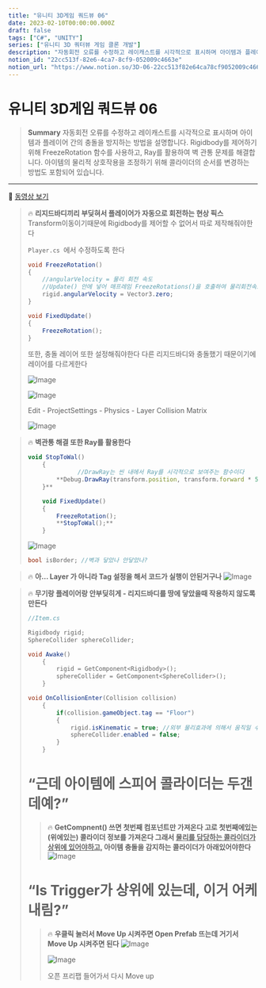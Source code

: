 ```yaml
---
title: "유니티 3D게임 쿼드뷰 06"
date: 2023-02-10T00:00:00.000Z
draft: false
tags: ["C#", "UNITY"]
series: ["유니티 3D 쿼터뷰 게임 클론 개발"]
description: "자동회전 오류를 수정하고 레이캐스트를 시각적으로 표시하며 아이템과 플레이어 간의 충돌을 방지하는 방법을 설명합니다. Rigidbody를 제어하기 위해 FreezeRotation 함수를 사용하고, Ray를 활용하여 벽 관통 문제를 해결합니다. 아이템의 물리적 상호작용을 조정하기 위해 콜라이더의 순서를 변경하는 방법도 포함되어 있습니다."
notion_id: "22cc513f-82e6-4ca7-8cf9-052009c4663e"
notion_url: "https://www.notion.so/3D-06-22cc513f82e64ca78cf9052009c4663e"
---
```


# 유니티 3D게임 쿼드뷰 06

> **Summary**
> 자동회전 오류를 수정하고 레이캐스트를 시각적으로 표시하며 아이템과 플레이어 간의 충돌을 방지하는 방법을 설명합니다. Rigidbody를 제어하기 위해 FreezeRotation 함수를 사용하고, Ray를 활용하여 벽 관통 문제를 해결합니다. 아이템의 물리적 상호작용을 조정하기 위해 콜라이더의 순서를 변경하는 방법도 포함되어 있습니다.

---

🎥 [동영상 보기](https://www.youtube.com/watch?v=dynN70kyD9A&list=PLO-mt5Iu5TeYkrBzWKuTCl6IUm_bA6BKy&index=8)

> 🔥 **리지드바디끼리 부딪혀서 플레이어가 자동으로 회전하는 현상 픽스**
> Transform이동이기때문에 Rigidbody를 제어할 수 없어서 따로 제작해줘야한다
>
> `Player.cs `에서 수정하도록 한다
>
> ```c#
> void FreezeRotation()
> {
>     //angularVelocity = 물리 회전 속도
>     //Update() 안에 넣어 매프레임 FreezeRotations()을 호출하여 물리회전속도를 0으로 초기화시켜 회전을 막는다
>     rigid.angularVelocity = Vector3.zero;
> }
>
> void FixedUpdate() 
> {
>     FreezeRotation();
> }
> ```
>
>
> 또한, 충돌 레이어 또한 설정해줘야한다 다른 리지드바디와 충돌했기 때문이기에 레이어를 다르게한다
>
> ![Image](https://prod-files-secure.s3.us-west-2.amazonaws.com/09ccd4d5-876c-4bba-bbdf-cc77a0a11257/a61bdbe1-6992-48bb-b512-3f11e03cbd35/Untitled.png?X-Amz-Algorithm=AWS4-HMAC-SHA256&X-Amz-Content-Sha256=UNSIGNED-PAYLOAD&X-Amz-Credential=ASIAZI2LB466UI7QQC3X%2F20250724%2Fus-west-2%2Fs3%2Faws4_request&X-Amz-Date=20250724T120249Z&X-Amz-Expires=3600&X-Amz-Security-Token=IQoJb3JpZ2luX2VjEAQaCXVzLXdlc3QtMiJHMEUCIDoRFwvTmQnTDeGbmkYi7vbRFELHmKnLmBqPMCjh%2F1wjAiEA8yu2OKVffo5QNTfBzolNYOAtel3%2FVDMCOptaR5w%2FKF8q%2FwMILRAAGgw2Mzc0MjMxODM4MDUiDAY2pxAUnhjXFwM7TyrcA9diPm2DWYsdyrRR%2B9f1azWsAom6MTZX7MilshWtiHtqkCyvoxrhueHs275zOvX%2FdmyrATn8s60U%2B9o6WmyzAbpnLCjukuTeGg4VF4%2BRuYrZXk6PcHcv4%2BAsNSHQdVFFxq8oonLU3YGJk4D%2Bu33C3hDRsQXgAZ4thhkeJt3cdaGqgpzevTFxfgi2p3OnPSHxfK4ZzOzgOhamc3kH2iaVcOETGgCgbR2SWwuuJawM4zZ2rmNmveWQQXN5giYm0IgYj4CfrSUHzHIY5Lz4Wd6UHg%2FddXLRcZHsuCM9cpJ3aUlkx%2BO2RvAjha3WjAcVGNnpVOAA4Cl6wv48N5dXy4tIjOvbgYanS73BJtOooFAsz1gY8aZ6ar8tR23hHuiF%2FNLnDn%2BGrzUHBqI043cmkHOBdumju3nbXSLWLykdDzfIpNrI0CHjKhQUyA9hyqg%2FI2xgy0nCXTXO0ut9i28dfhG5qyypF2UWqS40Tgf8%2FHlRkxaMlH444KSAtEqfI%2BKJlV%2BXCV45wLYq%2BxBOU%2FqZ8AL8NqepsZMdWYl0o2hkH4CfKT1T3PpfZSKvbHo4Qf84xJ0HcSqh3YZ6ZnLbHbTuHRgamPVvBMlyZ%2BXZUeqCjRe6QC59blnc9m38r%2FjAALsRMN6%2FiMQGOqUBVlSFlknI3VVepMKkthmqbkx8zT1VpvT3OOEyScF3bSjzUJ4qYWpIPdbPcXOBROdMDWGlPmUfWlV8Eu9OVDi3RWAwTgGxKSRgxJC6rmKYF4LuIDIbpEOjkAfQKZlWnHz34tyx%2F%2FB6scYDphW5pM4Cge0ZZma4GhJy42XWW1T7uyT9QP%2BZH8lMqFaQYFsfnUnKU%2BSlyRDMeIOFlD%2FHeE6nX%2Fo420FO&X-Amz-Signature=351eb270308d689962998c57f0779a6191f3f1fe9c77230d16f0fa5404cc34fa&X-Amz-SignedHeaders=host&x-amz-checksum-mode=ENABLED&x-id=GetObject)
>
> ![Image](https://prod-files-secure.s3.us-west-2.amazonaws.com/09ccd4d5-876c-4bba-bbdf-cc77a0a11257/b85ba6fd-17f8-420d-bdd1-d36a8a9f9782/Untitled.png?X-Amz-Algorithm=AWS4-HMAC-SHA256&X-Amz-Content-Sha256=UNSIGNED-PAYLOAD&X-Amz-Credential=ASIAZI2LB466UI7QQC3X%2F20250724%2Fus-west-2%2Fs3%2Faws4_request&X-Amz-Date=20250724T120249Z&X-Amz-Expires=3600&X-Amz-Security-Token=IQoJb3JpZ2luX2VjEAQaCXVzLXdlc3QtMiJHMEUCIDoRFwvTmQnTDeGbmkYi7vbRFELHmKnLmBqPMCjh%2F1wjAiEA8yu2OKVffo5QNTfBzolNYOAtel3%2FVDMCOptaR5w%2FKF8q%2FwMILRAAGgw2Mzc0MjMxODM4MDUiDAY2pxAUnhjXFwM7TyrcA9diPm2DWYsdyrRR%2B9f1azWsAom6MTZX7MilshWtiHtqkCyvoxrhueHs275zOvX%2FdmyrATn8s60U%2B9o6WmyzAbpnLCjukuTeGg4VF4%2BRuYrZXk6PcHcv4%2BAsNSHQdVFFxq8oonLU3YGJk4D%2Bu33C3hDRsQXgAZ4thhkeJt3cdaGqgpzevTFxfgi2p3OnPSHxfK4ZzOzgOhamc3kH2iaVcOETGgCgbR2SWwuuJawM4zZ2rmNmveWQQXN5giYm0IgYj4CfrSUHzHIY5Lz4Wd6UHg%2FddXLRcZHsuCM9cpJ3aUlkx%2BO2RvAjha3WjAcVGNnpVOAA4Cl6wv48N5dXy4tIjOvbgYanS73BJtOooFAsz1gY8aZ6ar8tR23hHuiF%2FNLnDn%2BGrzUHBqI043cmkHOBdumju3nbXSLWLykdDzfIpNrI0CHjKhQUyA9hyqg%2FI2xgy0nCXTXO0ut9i28dfhG5qyypF2UWqS40Tgf8%2FHlRkxaMlH444KSAtEqfI%2BKJlV%2BXCV45wLYq%2BxBOU%2FqZ8AL8NqepsZMdWYl0o2hkH4CfKT1T3PpfZSKvbHo4Qf84xJ0HcSqh3YZ6ZnLbHbTuHRgamPVvBMlyZ%2BXZUeqCjRe6QC59blnc9m38r%2FjAALsRMN6%2FiMQGOqUBVlSFlknI3VVepMKkthmqbkx8zT1VpvT3OOEyScF3bSjzUJ4qYWpIPdbPcXOBROdMDWGlPmUfWlV8Eu9OVDi3RWAwTgGxKSRgxJC6rmKYF4LuIDIbpEOjkAfQKZlWnHz34tyx%2F%2FB6scYDphW5pM4Cge0ZZma4GhJy42XWW1T7uyT9QP%2BZH8lMqFaQYFsfnUnKU%2BSlyRDMeIOFlD%2FHeE6nX%2Fo420FO&X-Amz-Signature=8a28ee95a2096780788a7fa89c16bcbc34ab7a479116bf504dfa8199750af6e6&X-Amz-SignedHeaders=host&x-amz-checksum-mode=ENABLED&x-id=GetObject)
>
>
> Edit - ProjectSettings - Physics - Layer Collision Matrix
>
> ![Image](https://prod-files-secure.s3.us-west-2.amazonaws.com/09ccd4d5-876c-4bba-bbdf-cc77a0a11257/d78eda70-8723-428e-ac74-3048fc8becc1/Untitled.png?X-Amz-Algorithm=AWS4-HMAC-SHA256&X-Amz-Content-Sha256=UNSIGNED-PAYLOAD&X-Amz-Credential=ASIAZI2LB466UI7QQC3X%2F20250724%2Fus-west-2%2Fs3%2Faws4_request&X-Amz-Date=20250724T120249Z&X-Amz-Expires=3600&X-Amz-Security-Token=IQoJb3JpZ2luX2VjEAQaCXVzLXdlc3QtMiJHMEUCIDoRFwvTmQnTDeGbmkYi7vbRFELHmKnLmBqPMCjh%2F1wjAiEA8yu2OKVffo5QNTfBzolNYOAtel3%2FVDMCOptaR5w%2FKF8q%2FwMILRAAGgw2Mzc0MjMxODM4MDUiDAY2pxAUnhjXFwM7TyrcA9diPm2DWYsdyrRR%2B9f1azWsAom6MTZX7MilshWtiHtqkCyvoxrhueHs275zOvX%2FdmyrATn8s60U%2B9o6WmyzAbpnLCjukuTeGg4VF4%2BRuYrZXk6PcHcv4%2BAsNSHQdVFFxq8oonLU3YGJk4D%2Bu33C3hDRsQXgAZ4thhkeJt3cdaGqgpzevTFxfgi2p3OnPSHxfK4ZzOzgOhamc3kH2iaVcOETGgCgbR2SWwuuJawM4zZ2rmNmveWQQXN5giYm0IgYj4CfrSUHzHIY5Lz4Wd6UHg%2FddXLRcZHsuCM9cpJ3aUlkx%2BO2RvAjha3WjAcVGNnpVOAA4Cl6wv48N5dXy4tIjOvbgYanS73BJtOooFAsz1gY8aZ6ar8tR23hHuiF%2FNLnDn%2BGrzUHBqI043cmkHOBdumju3nbXSLWLykdDzfIpNrI0CHjKhQUyA9hyqg%2FI2xgy0nCXTXO0ut9i28dfhG5qyypF2UWqS40Tgf8%2FHlRkxaMlH444KSAtEqfI%2BKJlV%2BXCV45wLYq%2BxBOU%2FqZ8AL8NqepsZMdWYl0o2hkH4CfKT1T3PpfZSKvbHo4Qf84xJ0HcSqh3YZ6ZnLbHbTuHRgamPVvBMlyZ%2BXZUeqCjRe6QC59blnc9m38r%2FjAALsRMN6%2FiMQGOqUBVlSFlknI3VVepMKkthmqbkx8zT1VpvT3OOEyScF3bSjzUJ4qYWpIPdbPcXOBROdMDWGlPmUfWlV8Eu9OVDi3RWAwTgGxKSRgxJC6rmKYF4LuIDIbpEOjkAfQKZlWnHz34tyx%2F%2FB6scYDphW5pM4Cge0ZZma4GhJy42XWW1T7uyT9QP%2BZH8lMqFaQYFsfnUnKU%2BSlyRDMeIOFlD%2FHeE6nX%2Fo420FO&X-Amz-Signature=d87d6de6ebce722c8d9a7998de2a1ae262606888c2286d47b4e865bb94551966&X-Amz-SignedHeaders=host&x-amz-checksum-mode=ENABLED&x-id=GetObject)
>
>

> 🔥 **벽관통 해결 또한 Ray를 활용한다**
> ```javascript
> void StopToWal()
>     {
> 				//DrawRay는 씬 내에서 Ray를 시각적으로 보여주는 함수이다
>         **Debug.DrawRay(transform.position, transform.forward * 5/*Ray의 길이*/,Color.green);
>     }**
>
>     void FixedUpdate() 
>     {
>         FreezeRotation();
>         **StopToWal();**
>     }
> ```
>
> ![Image](https://prod-files-secure.s3.us-west-2.amazonaws.com/09ccd4d5-876c-4bba-bbdf-cc77a0a11257/dbc51270-02e8-41db-be26-ec783d2e156a/Untitled.png?X-Amz-Algorithm=AWS4-HMAC-SHA256&X-Amz-Content-Sha256=UNSIGNED-PAYLOAD&X-Amz-Credential=ASIAZI2LB46666CCA7FY%2F20250724%2Fus-west-2%2Fs3%2Faws4_request&X-Amz-Date=20250724T120250Z&X-Amz-Expires=3600&X-Amz-Security-Token=IQoJb3JpZ2luX2VjEAQaCXVzLXdlc3QtMiJHMEUCIBOki4KV9Sizpxlw0wxjFEObEgdISpDV9TAvO%2Fu6wf7xAiEAhKavG4LHu8idloDpLalKRGgcpJdzdqXcMYY%2ByhsFdk4q%2FwMILRAAGgw2Mzc0MjMxODM4MDUiDBUcaUtskXmyOlnVdCrcA67mpBK7sTBFZq24URPXrBNsQzA1zOObI%2BNk3ctH4T0Ir5T7TEwxPqPLVmXHCR%2Bez16lITgtL0ENCCPCq6PpQb%2F9sDDhYAVKWlPxcPSUUvwLbdw%2FLST9TKQQ00rgyYlS2mOLmKA7E1wKyC9q84jADiKuqe3GEZttv5r9DF1hIRwJNqn7bt3qHm42muLgDJQnO1gAVEyDlC5fzZLV4VRNL2TKmy9DePCpHiliHNRcx%2FR8Y0W1eOk65UpBDgLtuA5wKQQlJ9aL07KGVANHcVmY5pESCciErRud6Q4D92NfTFOTNfcEOYMuD7HDGSC2bJ2vfmZhrtgHuhaNyT5MPgQ8OoB%2FBsCz7X0uCX1ufS6pkV2BRUSRxnkAhq1vVe7qGJ0s%2F4iFl8Fo69o6rSPHWTwm5dpJvW7kwml2fgWnkr%2B7NXDJz8o%2FGjEZZAn%2B7jmYSZ8qeAINfzbx8D6JGFYMKLKsvXP%2BKqmJnsnFrvwSYFzBbmAiQPqw3eqNpnq97KL6i3fA3N%2BIX83H%2BIAm3we34Fp7%2B3ziUZJ41FcX%2BR6kVFL2iURGmuRa713ErdPa1Tl3RI2NPWO5s%2FwIra67AsKA1cYBTtcezyAAx5SrKsOv3bQZFffGenfKSggiB3fXR1CiMM6%2FiMQGOqUBjC1zYeT56M819gbP5sV0noqnhib4KC%2BXY6x3EXXbhJuG3EMjL9meEVc5Y5ZzZaoPZKEyTiLBAdPFj1EWYiiMxy0ScMCvajACgf0KNSFwEQph292DaPgX3AxWqTy%2F2m%2BVvCZ%2FoPU%2BmGvv92QlVSqaEsOZgzWhTRwGiaMQ%2BYY91wyCJmaeLNjuT0p6%2Bg2NR1NMuy2H8dNKQTL8VLCHE%2Bw6zppPJoRf&X-Amz-Signature=115c144f6c2412d90aef644525d6425a1527365f9eb069876cab0774ab4afcce&X-Amz-SignedHeaders=host&x-amz-checksum-mode=ENABLED&x-id=GetObject)
>
> ```c#
> bool isBorder; //벽과 닿았나 안닿았나?
>
>
> ```
>
>

> 🔥 **아… Layer 가 아니라 Tag 설정을 해서 코드가 실행이 안된거구나**
> ![Image](https://prod-files-secure.s3.us-west-2.amazonaws.com/09ccd4d5-876c-4bba-bbdf-cc77a0a11257/96dd23e0-86bb-4aeb-834f-8d6c78e4310b/Untitled.png?X-Amz-Algorithm=AWS4-HMAC-SHA256&X-Amz-Content-Sha256=UNSIGNED-PAYLOAD&X-Amz-Credential=ASIAZI2LB466ZA4C5J3F%2F20250724%2Fus-west-2%2Fs3%2Faws4_request&X-Amz-Date=20250724T120251Z&X-Amz-Expires=3600&X-Amz-Security-Token=IQoJb3JpZ2luX2VjEAQaCXVzLXdlc3QtMiJIMEYCIQCNLV0AKeOsu5nZPIxgnBP%2BHYz%2FkAoCfcA9MDLLTCRGHQIhAPMj6yQCaxPy2BilFBI4dXCN0OAT6mhvo%2FQX0eOUX1bqKv8DCC0QABoMNjM3NDIzMTgzODA1Igz7uAOo5SEPz3Law38q3ANNe27Vj9OfmJxbRoAHTmkaye9td7hX%2B7dv4Jk7x5rTquQDf3uz3KewDEwiuKoZhhHJK8HARV375DFnvm861G1UIOvvyueoPuhb8wc4rAe1a3D74mHkSVp%2Fd82QqQe7ub9n9QRihj7GvnNY80nxonxefQbq3WgOYRD78yCb1KjZ1qDIicI0f6GFoWbvZtsmsamjieiaddiGyKzZTKmwK%2BBeehsHHcDpjboEqU5W5rRgd9eJqCByJnVFNZlUp9F%2Bsf2UnXe1IUQ6ZxKRpXqH%2FO2M6x6dCvCznbxw29gRhzHZGCxV0mtjgU83QEY3WVjWe4CpfSr9sPjh2zF49H00YVDixW7GSzXeYSOFSNYhGf1UKbcrA3njClxQr5K8z8z5ZAs9bQJW%2BHg6iKaKpu9i5aiqG%2FbOoB9K4uTvemDd3684w7knj8TFZBmdM9O%2FkMx7wuYbsLuun5okZa4jc0KmJOrGq36lumLT%2FDF7a6a0yN5f2ksXOuFaBnmpXx4TLGPynVjI9Mj1FXp8JJ1VVIfTVo0aHEFBOHqeeiBQRmSzySgURhGh772ILb98huVjpVolgvtBvsvHr9tz%2BEn5YvDfwawCxyVUub7gRIXuxSocB3aoC7dyu%2FSedkC9zCefzjDPv4jEBjqkAQ4uHJn0uHdRplhKJy6a1dMKa889VnhYDj5PNj5wp5fQj0CGcG%2BLNMuiCGtmPNFnP3eaL%2BH5AirFxAhxbDsohyJ34XurhALiCRSPuQ8vWDfZYutSlG%2FpfElbzbWTLN%2BBjnPbL4BrThmeml2aPBGzPirWDl9Ch5s8W13u%2FMh82K2zyc25Yp5%2BE4D8i7E7Enx5Ngnl4hphOqbUoqvzB22LmKitgvAV&X-Amz-Signature=fbddf99e0fc7ebad5a35d2438684a923fa281ac3e2bbd631034484a6c07bde38&X-Amz-SignedHeaders=host&x-amz-checksum-mode=ENABLED&x-id=GetObject)
>
>

> 🔥 **무기랑 플레이어랑 안부딪히게 - 리지드바디를 땅에 닿았을때 작용하지 않도록 만든다**
> ```c#
> //Item.cs
>
> Rigidbody rigid;
> SphereCollider sphereCollider;
>
> void Awake()
>     {
>         rigid = GetComponent<Rigidbody>();
>         sphereCollider = GetComponent<SphereCollider>();
>     }
>
> void OnCollisionEnter(Collision collision)
>     {
>         if(collision.gameObject.tag == "Floor")
>         {
>             rigid.isKinematic = true; //외부 물리효과에 의해서 움직일 수 없게 변경
>             sphereCollider.enabled = false;
>         }
>     }
> ```
>
> # “근데 아이템에 스피어 콜라이더는 두갠데예?”
>
> > 🔥 **GetCompnent() 쓰면 첫번째 컴포넌트만 가져온다 고로 첫번째에있는(위에있는) 콜라이더 정보를 가져온다 그래서 <u>**물리를 담당하는 콜라이더가 상위에 있어야하고**</u>, 아이템 충돌을 감지하는 콜라이더가 아래있어야한다**
> > ![Image](https://prod-files-secure.s3.us-west-2.amazonaws.com/09ccd4d5-876c-4bba-bbdf-cc77a0a11257/d9dce078-64c7-4af8-8176-00bdc726868d/Untitled.png?X-Amz-Algorithm=AWS4-HMAC-SHA256&X-Amz-Content-Sha256=UNSIGNED-PAYLOAD&X-Amz-Credential=ASIAZI2LB466SLGW2B77%2F20250724%2Fus-west-2%2Fs3%2Faws4_request&X-Amz-Date=20250724T120252Z&X-Amz-Expires=3600&X-Amz-Security-Token=IQoJb3JpZ2luX2VjEAQaCXVzLXdlc3QtMiJGMEQCIDHSt5duEL%2FqqIu1d2Ge7w47FtEkauxFc%2BhEPqpvGEHPAiAXlt2TeT9ra2iu5L7Nm9ehgU8x3MtLR7OobW3Cg9yTmir%2FAwgtEAAaDDYzNzQyMzE4MzgwNSIMeJXgZvwNLHzKUhDkKtwDCfaZVFRKkALyxqj10etZq2%2FdY0Bi0GBGvTd4y5o5rxzHYg5ziE62ZeVuphA6nVfkh4%2FCTdhjfJMcZdSzT17HJYxHK%2Beacy8UzsEkge%2BiikHjYRWxcapIz6XHmRGOxMyow8lxjut6L1sAskYMrFTnTrhE9CnWsAH2Onhg6iwxrBzVV2GWvFgZu%2BdDbFVvswvweEDh%2F08006FMclOipiEC%2B6RwdtUTVkf8bXbaG3Mromk42AiDOABqkJxe1UlXTMTe7Lst73mJ3hrD4YncRbM%2FumZoQhIlsM5Dos5qoqION7YPDuaIMGeqs9n7RoJofYos129zNFQnZ%2B47iszoToNEEoGEB%2FYCqOJRldK99vLkCqMpQyNjZ0uEYhTdh4%2FLxdD1Ie7haxc4%2FTvTxhU36F3WkXi6Dezw9liRF3kaafei54UghIdjzbAlodpTn8jKe7crcSVVwqiMuNBQOpbPA30%2FB3Um1AVzSV0SedmjIOjyJE6nOj%2F3HfSD2AzF2Lk%2BxCkdMnMW%2FOxEPz%2FQKsg16PYwf%2B1aibhoZt22ezP9Zq7B5KJjzDKora%2BsM1LRuJ2PTNIdY7sIl9T7sJkdmaMcz3IRj8wzgBYZbwR6CXFexpXSrAlpDjHD0iMrFPAJaaMwlr%2BIxAY6pgFy3M8%2FP7WPQ%2BXFLl6uVgi%2FoxPifTEs%2FhHbJcIEExyaNYWVQRkK5zpk4YMkEHZvJ56f1mGv6xuSFdyzQCN4imQa%2Bx15IydXE6zWQwvvzv3ZFynVdS4jbMQ0Q%2FjEyKNcLd1wZs%2BlY1b0Q51Z33Q%2FuBQqZtuXWdMBGDVibATsN8K7dyXpEJF8iKIsik31ta%2BSHuXikPOygvMRcVbQnnUS3DYKNX0mXjXk&X-Amz-Signature=232408c3ebd75a74a661ad0515f607fb69fa5bc23a245f2458f6152f6c2414b9&X-Amz-SignedHeaders=host&x-amz-checksum-mode=ENABLED&x-id=GetObject)
> >
> >
>
> # “Is Trigger가 상위에 있는데, 이거 어케내림?”
>
> > 🔥 **우클릭 눌러서 Move Up 시켜주면 Open Prefab 뜨는데 거기서 Move Up 시켜주면 된다**
> > ![Image](https://prod-files-secure.s3.us-west-2.amazonaws.com/09ccd4d5-876c-4bba-bbdf-cc77a0a11257/01e5bf86-345c-4539-9a0a-7a868fadd800/Untitled.png?X-Amz-Algorithm=AWS4-HMAC-SHA256&X-Amz-Content-Sha256=UNSIGNED-PAYLOAD&X-Amz-Credential=ASIAZI2LB466XGGLI2AS%2F20250724%2Fus-west-2%2Fs3%2Faws4_request&X-Amz-Date=20250724T120252Z&X-Amz-Expires=3600&X-Amz-Security-Token=IQoJb3JpZ2luX2VjEAQaCXVzLXdlc3QtMiJHMEUCIC3tu18mV7ukRy1W2%2Fs%2FVinPdOfRALaHu6fqLkTlFDgyAiEA9JpY7nWBAB0wPwkLZeFLuGlORm%2F8gESrx6EF1G%2FcF94q%2FwMILRAAGgw2Mzc0MjMxODM4MDUiDPQE9Z5At0tFazD3DCrcA6DsxYP7mBFVnpAVCERcQA0H4l%2Bg6aEIGs9lTBe840%2FelySSRIfl2Dlzm1wwBWe1ujtfmSBkqG6UEaeGaPcicZCeHFhvBsc3cyvLdb2eVviWPqxULNV4EQ1sR4qWYmde%2Bk9eHW0cCsmLl5bg2Lg0h%2Fs6mXhApxGHEMRmHlatw9DkisjV946%2FugJjL6ia41hFPPpBwlQVOmgNDPp4FXgJN1c01tSC1yhdOcn1SiL9KwASCXQFPiBSDmVgJMTFofepvB0rwcMa%2FeXarKNMF%2FQZMFV7MOEBYkur7HNawKZhVCHgHlgWnXx5SfKnxSlUKeAvfYDZN9gjL4nx2Rje%2BRPRn8V7hVvwXVciW7UqUnyI9%2F2vGiNwa%2F42RyncNGx3I7%2BS%2FMDDizRptxz96zuzlBqhlEjHmnQVtVmNaYC%2BiZ87CSQOBK3XSYzspc9t%2F7c9Ufo8VhWJm4gcj%2B8YPlkE5omj2wICGAvWmhsCEef0%2B5HwqHlvFgetDZoq0dc%2Bc6GaI%2FdwNCf1rCLYAWb08qiPKx4Ha%2F2iKXngXS5avFcWQ%2FkyJ2en0DqmNUEcIUXmCuSlnpeLsUMU2GeaZ%2BjX8FLe4ksyuYQDB0fJEW52u6jl0e0uFDubGNN89mPy%2FLIf39J7MOi%2FiMQGOqUBTMEwt5HE4ywYTQJCag6Fpe78iyjNldzUN8VDNpdk6hY5XsDfwi6vXNZL8I9NqevscJCLFtcbZ0pbXDbqDrX64R1zUG%2BtBWiSmIhLdIff52%2FlI4jZb%2BQf5bdScRSufNB4PmW9NWkAGwV3c2kUlIiDbxly2gV4HMk7VoBaffccZzZXxIGlpwnAtEubf0m9ShFP6tGefjFeGbBokmhz%2BE%2FkIwF3l1bg&X-Amz-Signature=669962da161dec1e608693a7ad8a630ad3178ffd2d38c21df88d927bee5c8d20&X-Amz-SignedHeaders=host&x-amz-checksum-mode=ENABLED&x-id=GetObject)
> >
> > ![Image](https://prod-files-secure.s3.us-west-2.amazonaws.com/09ccd4d5-876c-4bba-bbdf-cc77a0a11257/fcf5f26f-5a24-4911-ab5a-0560a9b448fa/Untitled.png?X-Amz-Algorithm=AWS4-HMAC-SHA256&X-Amz-Content-Sha256=UNSIGNED-PAYLOAD&X-Amz-Credential=ASIAZI2LB466XGGLI2AS%2F20250724%2Fus-west-2%2Fs3%2Faws4_request&X-Amz-Date=20250724T120252Z&X-Amz-Expires=3600&X-Amz-Security-Token=IQoJb3JpZ2luX2VjEAQaCXVzLXdlc3QtMiJHMEUCIC3tu18mV7ukRy1W2%2Fs%2FVinPdOfRALaHu6fqLkTlFDgyAiEA9JpY7nWBAB0wPwkLZeFLuGlORm%2F8gESrx6EF1G%2FcF94q%2FwMILRAAGgw2Mzc0MjMxODM4MDUiDPQE9Z5At0tFazD3DCrcA6DsxYP7mBFVnpAVCERcQA0H4l%2Bg6aEIGs9lTBe840%2FelySSRIfl2Dlzm1wwBWe1ujtfmSBkqG6UEaeGaPcicZCeHFhvBsc3cyvLdb2eVviWPqxULNV4EQ1sR4qWYmde%2Bk9eHW0cCsmLl5bg2Lg0h%2Fs6mXhApxGHEMRmHlatw9DkisjV946%2FugJjL6ia41hFPPpBwlQVOmgNDPp4FXgJN1c01tSC1yhdOcn1SiL9KwASCXQFPiBSDmVgJMTFofepvB0rwcMa%2FeXarKNMF%2FQZMFV7MOEBYkur7HNawKZhVCHgHlgWnXx5SfKnxSlUKeAvfYDZN9gjL4nx2Rje%2BRPRn8V7hVvwXVciW7UqUnyI9%2F2vGiNwa%2F42RyncNGx3I7%2BS%2FMDDizRptxz96zuzlBqhlEjHmnQVtVmNaYC%2BiZ87CSQOBK3XSYzspc9t%2F7c9Ufo8VhWJm4gcj%2B8YPlkE5omj2wICGAvWmhsCEef0%2B5HwqHlvFgetDZoq0dc%2Bc6GaI%2FdwNCf1rCLYAWb08qiPKx4Ha%2F2iKXngXS5avFcWQ%2FkyJ2en0DqmNUEcIUXmCuSlnpeLsUMU2GeaZ%2BjX8FLe4ksyuYQDB0fJEW52u6jl0e0uFDubGNN89mPy%2FLIf39J7MOi%2FiMQGOqUBTMEwt5HE4ywYTQJCag6Fpe78iyjNldzUN8VDNpdk6hY5XsDfwi6vXNZL8I9NqevscJCLFtcbZ0pbXDbqDrX64R1zUG%2BtBWiSmIhLdIff52%2FlI4jZb%2BQf5bdScRSufNB4PmW9NWkAGwV3c2kUlIiDbxly2gV4HMk7VoBaffccZzZXxIGlpwnAtEubf0m9ShFP6tGefjFeGbBokmhz%2BE%2FkIwF3l1bg&X-Amz-Signature=541378766b3f6d3ca68b7cabef87ec37eda4ff5c492fd3d1573dff6c07bea2d4&X-Amz-SignedHeaders=host&x-amz-checksum-mode=ENABLED&x-id=GetObject)
> >
> > 오픈 프리팹 들어가서 다시 Move up
> >
> >
>
>

